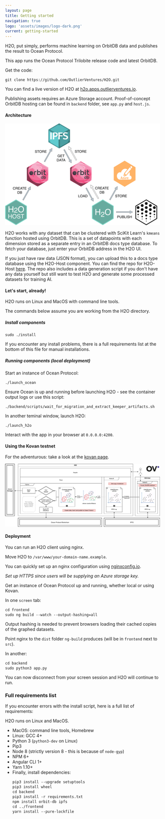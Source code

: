 ```yaml
---
layout: page
title: Getting started
navigation: true
logo: 'assets/images/logo-dark.png'
current: getting-started
---
```

H2O, put simply, performs machine learning on OrbitDB data and publishes the result to Ocean Protocol.

This app runs the Ocean Protocol Trilobite release code and latest OrbitDB.

Get the code:
```
git clone https://github.com/OutlierVentures/H2O.git
```

You can find a live version of H2O at [h2o.apps.outlierventures.io](https://h2o.apps.outlierventures.io/home).

Publishing assets requires an Azure Storage account.
Proof-of-concept OrbitDB hosting can be found in `backend` folder, see `app.py` and `host.js`.


#### Architecture

![Dataflow](../assets/images/dataflow.png)

H2O works with any dataset that can be clustered with SciKit Learn's `kmeans` function hosted using OrbitDB. This is a set of datapoints with each dimension stored as a separate entry in an OrbitDB docs type database. To fetch your database, just enter your OrbitDB address in the H2O UI.

If you just have raw data (JSON format), you can upload this to a docs type database using the H2O-Host component. You can find the repo for H2O-Host [here](https://www.github.com/OutlierVentures/H2O-Host). The repo also includes a data generation script if you don't have any data yourself but still want to test H2O and generate some processed datasets for training AI.


#### Let's start, already!

H2O runs on Linux and MacOS with command line tools.

The commands below assume you are working from the H2O directory.

##### Install components

```
sudo ./install
```
If you encounter any install problems, there is a full requirements list at the bottom of this file for manual installations.

##### Running components (local deployment)

Start an instance of Ocean Protocol:
```
./launch_ocean
```
Ensure Ocean is up and running before launching H2O - see the container output logs or use this script:
```
./backend/scripts/wait_for_migration_and_extract_keeper_artifacts.sh
```

In another teminal window, launch H2O:
```
./launch_h2o
```

Interact with the app in your browser at `0.0.0.0:4200`.


#### Using the Kovan testnet

For the adventurous: take a look at the [kovan page](/using-kovan/).

![Architecture](../assets/images/architecture.png)


#### Deployment

You can run an H2O client using nginx.

Move H2O to `/var/www/your-domain-name.example`.

You can quickly set up an nginx configuration using [nginxconfig.io](https://nginxconfig.io/). 

*Set up HTTPS since users will be supplying an Azure storage key.*

Get an instance of Ocean Protocol up and running, whether local or using Kovan.

In one `screen` tab:
```
cd frontend
sudo ng build --watch --output-hashing=all
```
Output hashing is needed to prevent browsers loading their cached copies of the graphed datasets.

Point nginx to the `dist` folder `ng-build` produces (will be in `frontend` next to `src`).

In another:
```
cd backend
sudo python3 app.py
```

You can now disconnect from your screen session and H2O will continue to run.


### Full requirements list

If you encounter errors with the install script, here is a full list of requirements:

H2O runs on Linux and MacOS.

- MacOS: command line tools, Homebrew
- Linux: GCC 4+
- Python 3 (`python3-dev` on Linux)
- Pip3
- Node 8 (strictly version 8 - this is because of `node-gyp`)
- NPM 6+
- Angular CLI 1+
- Yarn 1.10+
- Finally, install dependencies:
    ```
    pip3 install --upgrade setuptools
    pip3 install wheel
    cd backend
    pip3 install -r requirements.txt
    npm install orbit-db ipfs
    cd ../frontend
    yarn install --pure-lockfile
    ```
